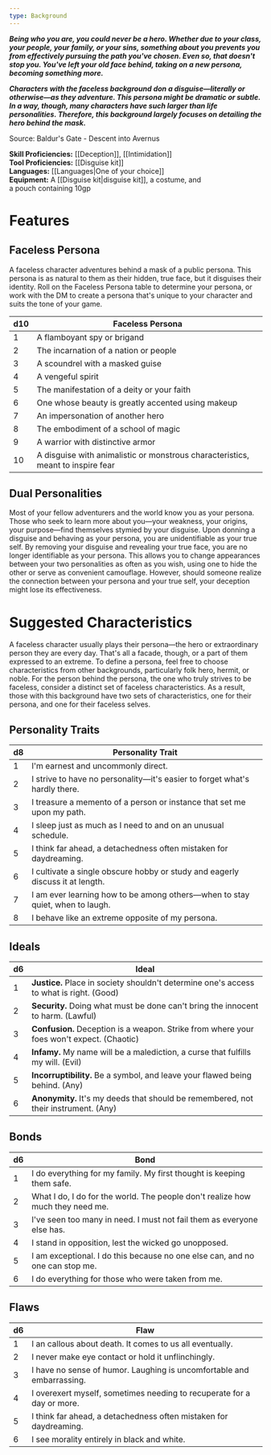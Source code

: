 ```yaml
---
type: Background
---
```

**_Being who you are, you could never be a hero. Whether due to your class, your people, your family, or your sins, something about you prevents you from effectively pursuing the path you've chosen. Even so, that doesn't stop you. You've left your old face behind, taking on a new persona, becoming something more._**

**_Characters with the faceless background don a disguise—literally or otherwise—as they adventure. This persona might be dramatic or subtle. In a way, though, many characters have such larger than life personalities. Therefore, this background largely focuses on detailing the hero behind the mask._**

Source: Baldur's Gate - Descent into Avernus

**Skill Proficiencies:** [[Deception]], [[Intimidation]]  
**Tool Proficiencies:** [[Disguise kit]]  
**Languages:** [[Languages|One of your choice]]  
**Equipment:** A [[Disguise kit|disguise kit]], a costume, and a pouch containing 10gp

# Features

## Faceless Persona

A faceless character adventures behind a mask of a public persona. This persona is as natural to them as their hidden, true face, but it disguises their identity. Roll on the Faceless Persona table to determine your persona, or work with the DM to create a persona that's unique to your character and suits the tone of your game.

|d10|Faceless Persona|
|---|---|
|1|A flamboyant spy or brigand|
|2|The incarnation of a nation or people|
|3|A scoundrel with a masked guise|
|4|A vengeful spirit|
|5|The manifestation of a deity or your faith|
|6|One whose beauty is greatly accented using makeup|
|7|An impersonation of another hero|
|8|The embodiment of a school of magic|
|9|A warrior with distinctive armor|
|10|A disguise with animalistic or monstrous characteristics, meant to inspire fear|

## Dual Personalities

Most of your fellow adventurers and the world know you as your persona. Those who seek to learn more about you—your weakness, your origins, your purpose—find themselves stymied by your disguise. Upon donning a disguise and behaving as your persona, you are unidentifiable as your true self. By removing your disguise and revealing your true face, you are no longer identifiable as your persona. This allows you to change appearances between your two personalities as often as you wish, using one to hide the other or serve as convenient camouflage. However, should someone realize the connection between your persona and your true self, your deception might lose its effectiveness.

# Suggested Characteristics

A faceless character usually plays their persona—the hero or extraordinary person they are every day. That's all a facade, though, or a part of them expressed to an extreme. To define a persona, feel free to choose characteristics from other backgrounds, particularly folk hero, hermit, or noble. For the person behind the persona, the one who truly strives to be faceless, consider a distinct set of faceless characteristics. As a result, those with this background have two sets of characteristics, one for their persona, and one for their faceless selves.

## Personality Traits

|d8|Personality Trait|
|---|---|
|1|I'm earnest and uncommonly direct.|
|2|I strive to have no personality—it's easier to forget what's hardly there.|
|3|I treasure a memento of a person or instance that set me upon my path.|
|4|I sleep just as much as I need to and on an unusual schedule.|
|5|I think far ahead, a detachedness often mistaken for daydreaming.|
|6|I cultivate a single obscure hobby or study and eagerly discuss it at length.|
|7|I am ever learning how to be among others—when to stay quiet, when to laugh.|
|8|I behave like an extreme opposite of my persona.|

## Ideals

|d6|Ideal|
|---|---|
|1|**Justice.** Place in society shouldn't determine one's access to what is right. (Good)|
|2|**Security.** Doing what must be done can't bring the innocent to harm. (Lawful)|
|3|**Confusion.** Deception is a weapon. Strike from where your foes won't expect. (Chaotic)|
|4|**Infamy.** My name will be a malediction, a curse that fulfills my will. (Evil)|
|5|**Incorruptibility.** Be a symbol, and leave your flawed being behind. (Any)|
|6|**Anonymity.** It's my deeds that should be remembered, not their instrument. (Any)|

## Bonds

|d6|Bond|
|---|---|
|1|I do everything for my family. My first thought is keeping them safe.|
|2|What I do, I do for the world. The people don't realize how much they need me.|
|3|I've seen too many in need. I must not fail them as everyone else has.|
|4|I stand in opposition, lest the wicked go unopposed.|
|5|I am exceptional. I do this because no one else can, and no one can stop me.|
|6|I do everything for those who were taken from me.|

## Flaws

|d6|Flaw|
|---|---|
|1|I an callous about death. It comes to us all eventually.|
|2|I never make eye contact or hold it unflinchingly.|
|3|I have no sense of humor. Laughing is uncomfortable and embarrassing.|
|4|I overexert myself, sometimes needing to recuperate for a day or more.|
|5|I think far ahead, a detachedness often mistaken for daydreaming.|
|6|I see morality entirely in black and white.|